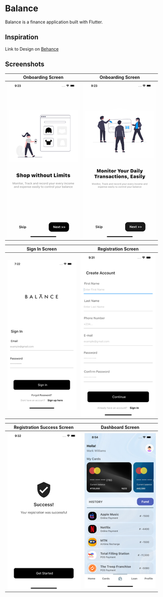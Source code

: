 # Balance

Balance is a finance application built with Flutter.

## Inspiration

Link to Design on [Behance](https://www.behance.net/gallery/105862653/Mobile-Banking-App?tracking_source=search_projects%7Cpuba%20finance%20ui)

## Screenshots

| Onboarding Screen | Onboarding Screen | 
|    :---:     |     :---:      |  
| <img src="screenshots/onboarding_one.png" width="500">   | <img src="screenshots/onboarding_two.png" width="500">   |

| Sign In Screen | Registration Screen | 
|    :---:     |     :---:      |  
| <img src="screenshots/sign_in.png" width="500">   | <img src="screenshots/create_account.png" width="500">   |


| Registration Success Screen | Dashboard Screen | 
|    :---:     |     :---:      |  
| <img src="screenshots/registration_success.png" width="500">   | <img src="screenshots/dashboard.png" width="500">   |

